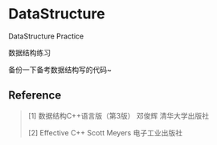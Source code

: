 # DataStructure

DataStructure Practice

数据结构练习

备份一下备考数据结构写的代码~

## Reference

> [1] 数据结构C++语言版（第3版） 邓俊辉 清华大学出版社
>
> [2] Effective C++ Scott Meyers 电子工业出版社
>
